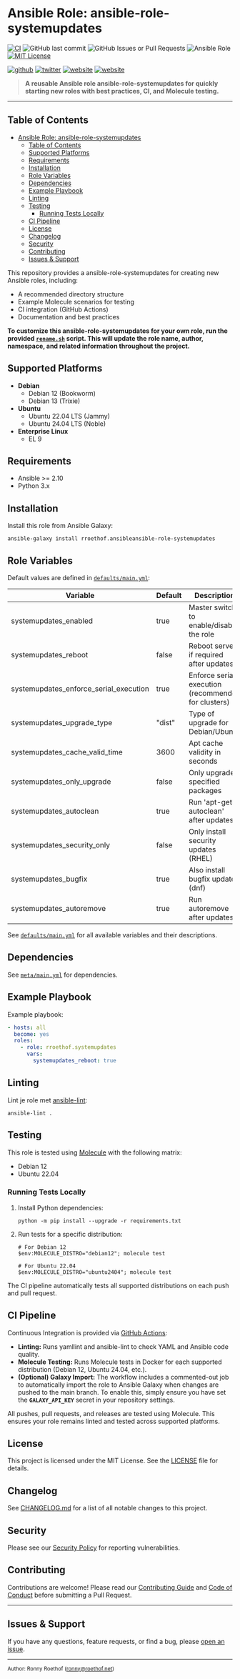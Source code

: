 
# Ansible Role: ansible-role-systemupdates

[![CI](https://github.com/rroethof/ansible-role-systemupdates/actions/workflows/ci.yml/badge.svg?branch=main)](https://github.com/rroethof/ansible-role-systemupdates/actions/workflows/ci.yml)
![GitHub last commit](https://img.shields.io/github/last-commit/rroethof/ansible-role-systemupdates)
![GitHub Issues or Pull Requests](https://img.shields.io/github/issues/rroethof/ansible-role-systemupdates)
![Ansible Role](https://img.shields.io/ansible/role/d/rroethof/ansible-role-systemupdates)
[![MIT License](http://img.shields.io/badge/license-MIT-blue.svg?style=flat)](LICENSE)

[![github](https://img.shields.io/badge/GitHub-rroethof-181717.svg?style=flat&logo=github)](https://github.com/rroethof)
[![twitter](https://img.shields.io/badge/Twitter-@rroethof-00aced.svg?style=flat&logo=twitter)](https://twitter.com/rroethof)
[![website](https://img.shields.io/badge/Website-RonnyRoethof-5087B2.svg?style=flat&logo=telegram)](https://roethof.net)
[![website](https://img.shields.io/badge/Resume-RonnyRoethof-5087B2.svg?style=flat&logo=telegram)](https://ronnyroethof.nl)

> **A reusable Ansible role ansible-role-systemupdates for quickly starting new roles with best practices, CI, and Molecule testing.**

---

## Table of Contents

- [Ansible Role: ansible-role-systemupdates](#ansible-role-ansible-role-systemupdates)
  - [Table of Contents](#table-of-contents)
  - [Supported Platforms](#supported-platforms)
  - [Requirements](#requirements)
  - [Installation](#installation)
  - [Role Variables](#role-variables)
  - [Dependencies](#dependencies)
  - [Example Playbook](#example-playbook)
  - [Linting](#linting)
  - [Testing](#testing)
    - [Running Tests Locally](#running-tests-locally)
  - [CI Pipeline](#ci-pipeline)
  - [License](#license)
  - [Changelog](#changelog)
  - [Security](#security)
  - [Contributing](#contributing)
  - [Issues \& Support](#issues--support)

This repository provides a ansible-role-systemupdates for creating new Ansible roles, including:

- A recommended directory structure
- Example Molecule scenarios for testing
- CI integration (GitHub Actions)
- Documentation and best practices

**To customize this ansible-role-systemupdates for your own role, run the provided [`rename.sh`](https://github.com/rroethof/ansible-role-systemupdates/blob/main/rename.sh) script. This will update the role name, author, namespace, and related information throughout the project.**

## Supported Platforms

- **Debian**
  - Debian 12 (Bookworm)
  - Debian 13 (Trixie)
- **Ubuntu**
  - Ubuntu 22.04 LTS (Jammy)
  - Ubuntu 24.04 LTS (Noble)
- **Enterprise Linux**
  - EL 9

## Requirements

- Ansible >= 2.10
- Python 3.x
## Installation

Install this role from Ansible Galaxy:

```
ansible-galaxy install rroethof.ansibleansible-role-systemupdates
```

## Role Variables


Default values are defined in [`defaults/main.yml`](defaults/main.yml):

| Variable | Default | Description |
|----------|---------|-------------|
| systemupdates_enabled | true | Master switch to enable/disable the role |
| systemupdates_reboot | false | Reboot server if required after updates |
| systemupdates_enforce_serial_execution | true | Enforce serial execution (recommended for clusters) |
| systemupdates_upgrade_type | "dist" | Type of upgrade for Debian/Ubuntu |
| systemupdates_cache_valid_time | 3600 | Apt cache validity in seconds |
| systemupdates_only_upgrade | false | Only upgrade specified packages |
| systemupdates_autoclean | true | Run 'apt-get autoclean' after updates |
| systemupdates_security_only | false | Only install security updates (RHEL) |
| systemupdates_bugfix | true | Also install bugfix updates (dnf) |
| systemupdates_autoremove | true | Run autoremove after updates |

See [`defaults/main.yml`](defaults/main.yml) for all available variables and their descriptions.

## Dependencies

See [`meta/main.yml`](meta/main.yml) for dependencies.

## Example Playbook

Example playbook:

```yaml
- hosts: all
  become: yes
  roles:
    - role: rroethof.systemupdates
      vars:
        systemupdates_reboot: true
```
## Linting

Lint je role met [ansible-lint](https://ansible-lint.readthedocs.io/):

```shell
ansible-lint .
```

## Testing

This role is tested using [Molecule](https://molecule.readthedocs.io/) with the following matrix:

- Debian 12
- Ubuntu 22.04

### Running Tests Locally

1. Install Python dependencies:

   ```
   python -m pip install --upgrade -r requirements.txt
   ```

2. Run tests for a specific distribution:

   ```
   # For Debian 12
   $env:MOLECULE_DISTRO="debian12"; molecule test

   # For Ubuntu 22.04
   $env:MOLECULE_DISTRO="ubuntu2404"; molecule test
   ```


The CI pipeline automatically tests all supported distributions on each push and pull request.

## CI Pipeline

Continuous Integration is provided via [GitHub Actions](https://github.com/rroethof/ansible-role-systemupdates/blob/main/.github/workflows/ci.yml):

- **Linting:** Runs yamllint and ansible-lint to check YAML and Ansible code quality.
- **Molecule Testing:** Runs Molecule tests in Docker for each supported distribution (Debian 12, Ubuntu 24.04, etc.).
- **(Optional) Galaxy Import:** The workflow includes a commented-out job to automatically import the role to Ansible Galaxy when changes are pushed to the main branch. To enable this, simply ensure you have set the **`GALAXY_API_KEY`** secret in your repository settings.

All pushes, pull requests, and releases are tested using Molecule. This ensures your role remains linted and tested across supported platforms.

## License

This project is licensed under the MIT License. See the [LICENSE](https://github.com/rroethof/ansible-role-systemupdates/blob/main/LICENSE) file for details.

## Changelog

See [CHANGELOG.md](https://github.com/rroethof/ansible-role-systemupdates/blob/main/CHANGELOG.md) for a list of all notable changes to this project.

## Security

Please see our [Security Policy](https://github.com/rroethof/ansible-role-systemupdates/blob/main/SECURITY.md) for reporting vulnerabilities.

## Contributing

Contributions are welcome! Please read our [Contributing Guide](https://github.com/rroethof/ansible-role-systemupdates/blob/main/CONTRIBUTING.md) and [Code of Conduct](https://github.com/rroethof/ansible-role-systemupdates/blob/main/CODE_OF_CONDUCT.md) before submitting a Pull Request.

---

## Issues & Support

If you have any questions, feature requests, or find a bug, please [open an issue](https://github.com/rroethof/ansible-role-systemupdates/issues).

---
  
<sub>Author: Ronny Roethof ([ronny@roethof.net](mailto:ronny@roethof.net))</sub>
